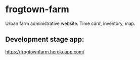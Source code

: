 # frogtown-farm
Urban farm administrative website. Time card, inventory, map.

## Development stage app:
https://frogtownfarm.herokuapp.com/

